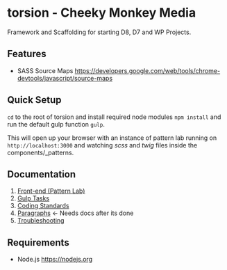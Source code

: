 # torsion - Cheeky Monkey Media
Framework and Scaffolding for starting D8, D7 and WP Projects.

## Features
* SASS Source Maps https://developers.google.com/web/tools/chrome-devtools/javascript/source-maps

## Quick Setup
`cd` to the root of torsion and install required node modules `npm install` and run the default gulp function `gulp`.

This will open up your browser with an instance of pattern lab running on `http://localhost:3000` and watching *scss* and *twig* files inside the components/_patterns.

## Documentation
1. [Front-end (Pattern Lab)](docs/pattern-lab.md)
1. [Gulp Tasks](docs/gulp.md)
1. [Coding Standards](docs/docing_standards)
1. [Paragraphs]()  <- Needs docs after its done
1. [Troubleshooting](docs/troubleshooting.md)

## Requirements
* Node.js https://nodejs.org
